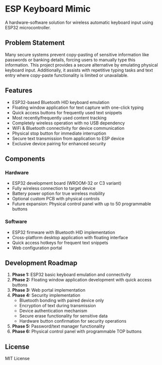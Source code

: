# ESP Keyboard Mimic

A hardware-software solution for wireless automatic keyboard input using ESP32 microcontroller.

## Problem Statement

Many secure systems prevent copy-pasting of sensitive information like passwords or banking details, forcing users to manually type this information. This project provides a secure alternative by emulating physical keyboard input. Additionally, it assists with repetitive typing tasks and text entry where copy-paste functionality is limited or unavailable.

## Features

- ESP32-based Bluetooth HID keyboard emulation
- Floating window application for text capture with one-click typing
- Quick access buttons for frequently used text snippets
- Most recently/frequently used content tracking
- Completely wireless operation with no USB dependency
- WiFi & Bluetooth connectivity for device communication
- Physical stop button for immediate interruption
- Secure text transmission from application to ESP device
- Exclusive device pairing for enhanced security

## Components

### Hardware
- ESP32 development board (WROOM-32 or C3 variant)
- Fully wireless connection to target device
- Battery power option for true wireless mobility
- Optional custom PCB with physical controls
- Future expansion: Physical control panel with up to 50 programmable buttons

### Software
- ESP32 firmware with Bluetooth HID implementation
- Cross-platform desktop application with floating interface
- Quick access hotkeys for frequent text snippets
- Web configuration portal

## Development Roadmap

1. **Phase 1:** ESP32 basic keyboard emulation and connectivity
2. **Phase 2:** Floating window application development with quick access buttons
3. **Phase 3:** Web portal implementation
4. **Phase 4:** Security implementation
   - Bluetooth bonding with paired device only
   - Encryption of text during transmission
   - Device authentication mechanism
   - Secure erase functionality for sensitive data
   - Hardware button confirmation for security operations
5. **Phase 5:** Password/text manager functionality
6. **Phase 6:** Physical control panel with programmable TOP buttons

## License
MIT License

